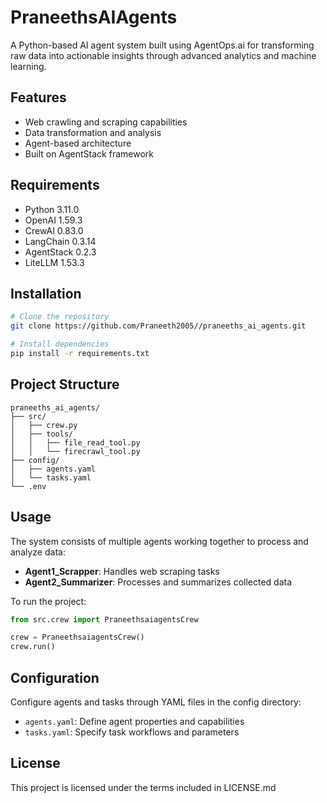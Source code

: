 # PraneethsAIAgents

A Python-based AI agent system built using AgentOps.ai for transforming raw data into actionable insights through advanced analytics and machine learning.

## Features

- Web crawling and scraping capabilities
- Data transformation and analysis
- Agent-based architecture
- Built on AgentStack framework

## Requirements

- Python 3.11.0
- OpenAI 1.59.3
- CrewAI 0.83.0
- LangChain 0.3.14
- AgentStack 0.2.3
- LiteLLM 1.53.3

## Installation

```bash
# Clone the repository
git clone https://github.com/Praneeth2005//praneeths_ai_agents.git

# Install dependencies
pip install -r requirements.txt
```

## Project Structure

```
praneeths_ai_agents/
├── src/
│   ├── crew.py
│   ├── tools/
│   │   ├── file_read_tool.py
│   │   └── firecrawl_tool.py
├── config/
│   ├── agents.yaml
│   └── tasks.yaml
└── .env
```

## Usage

The system consists of multiple agents working together to process and analyze data:

- **Agent1_Scrapper**: Handles web scraping tasks
- **Agent2_Summarizer**: Processes and summarizes collected data

To run the project:

```python
from src.crew import PraneethsaiagentsCrew

crew = PraneethsaiagentsCrew()
crew.run()
```

## Configuration

Configure agents and tasks through YAML files in the config directory:
- `agents.yaml`: Define agent properties and capabilities
- `tasks.yaml`: Specify task workflows and parameters

## License

This project is licensed under the terms included in LICENSE.md
